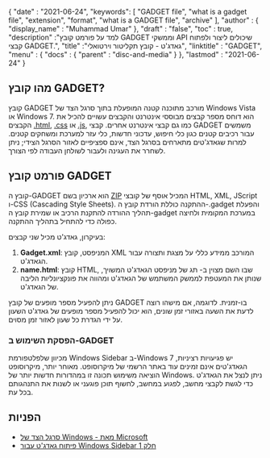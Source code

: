 {
  "date" : "2021-06-24",
  "keywords": [ "GADGET file", "what is a gadget file", "extension", "format", "what is a GADGET file", "archive" ],
  "author" : {
    "display_name" : "Muhammad Umar"
},
  "draft" : "false",
   "toc" : true,
  "description" :"למד על פורמט קובץ GADGET וממשקי API שיכולים ליצור ולפתוח קבצי GADGET.",
  "title" :"גאדג'ט - קובץ תקליטור וירטואלי",
  "linktitle" : "GADGET",
  "menu" : {
    "docs" : {
      "parent" : "disc-and-media"
}
},
  "lastmod" : "2021-06-24"
}

## מהו קובץ GADGET?

קובץ GADGET מורכב מתוכנה קטנה המופעלת בתוך סרגל הצד של Windows Vista או Windows 7. הוא דוחס מספר קבצים מבוססי אינטרנט והקבצים עשויים להכיל את הקבצים [.html](/he/web/html), [.css](/he/web/css) או [.js](/he/web/js), כמו גם קבצי אינטרנט אחרים. קבצי GADGET משמשים עבור רכיבים קטנים כגון כלי חיפוש, עדכוני חדשות, כלי עזר למערכת ומשחקים קטנים. למרות שגאדג'טים מתארחים בסרגל הצד, אינם ספציפיים לאזור הסרגל הצידי; ניתן לשחרר את העגינה ולעבור לשולחן העבודה לפי הצורך.

## פורמט קובץ GADGET

קובץ ה-GADGET הוא ארכיון בשם [ZIP](/he/compression/zip/) המכיל אוסף של קובצי HTML, XML, JScript ו-CSS (Cascading Style Sheets). ההתקנה כוללת הורדת קובץ ה-.gadget והפעלת תהליך ההורדה להתקנת הרכיב או שמירת קובץ ה-gadget במערכת המקומית ולחיצה כפולה כדי להתחיל בתהליך ההתקנה.

בעיקרון, גאדג'ט מכיל שני קבצים:

1. **Gadget.xml**: המניפסט, קובץ XML המורכב ממידע כללי על מצגת ותצורה עבור הגאדג'ט.
2. **name.html**: קובץ HTML, שבו השם מצוין ב-<name> תג של מניפסט הגאדג'ט המשויך, שנותן את המעטפת לממשק המשתמש של הגאדג'ט ומהווה את פונקציונליות הליבה של הגאדג'ט.

ניתן להפעיל מספר מופעים של קובץ GADGET בו-זמנית. לדוגמה, אם מישהו רוצה לדעת את השעה באזורי זמן שונים, הוא יכול להפעיל מספר מופעים של גאדג'ט השעון על ידי הגדרת כל שעון לאזור זמן מסוים.

### הפסקת השימוש ב-GADGET

מכיוון שלפלטפורמת Windows Sidebar ב-Windows 7 יש פגיעויות רציניות, הגאדג'טים אינם זמינים עוד באתר הרשמי של מיקרוסופט. מאוחר יותר, מיקרוסופט הוציאה משימוש תכונה זו במהדורות חדשות יותר של Windows. ניתן לנצל את הגאדג'ט כדי לגשת לקבצי מחשב, לפגוע במחשב, לחשוף תוכן פוגעני או לשנות את התנהגותם בכל עת.

## הפניות

* [סרגל הצד של Windows - מאת Microsoft](https://docs.microsoft.com/en-us/previous-versions/windows/desktop/sidebar/-sidebar-entry)
* [פיתוח גאדג'ט עבור Windows Sidebar חלק 1](https://docs.microsoft.com/en-us/previous-versions/windows/desktop/sidebar/-sidebar-overview-gdo)

